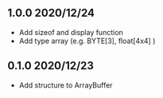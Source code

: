 ## 1.0.0 2020/12/24

- Add sizeof and display function
- Add type array (e.g. BYTE[3], float[4x4] )

## 0.1.0 2020/12/23

- Add structure to ArrayBuffer